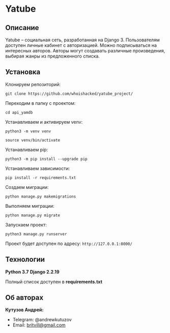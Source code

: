 # Yatube
## Описание
Yatube – cоциальная сеть, разработанная на Django 3. Пользователям доступен личные кабинет с авторизацией. Можно подписываться на интересных авторов. Авторы могут создавать различные произведения, выбирая жанры из предложенного списка.
## Установка
Клонируем репозиторий:
```
git clone https://github.com/whoishacked/yatube_project/
```

Переходим в папку с проектом:
```
cd api_yamdb
```

Устанавливаем и активируем venv:
```
python3 -m venv venv
```

```
source venv/bin/activate
```

Устанавливаем pip:
```
python3 -m pip install --upgrade pip
```

Устанавливаем зависимости:
```
pip install -r requirements.txt
```

Создаем миграции:
```
python manage.py makemigrations
```

Выполняем миграции:
```
python manage.py migrate
```

Запускаем проект:
```
python3 manage.py runserver
```

Проект будет доступен по адресу:
```http://127.0.0.1:8000/```

## Технологии
**Python 3.7**
**Django 2.2.19**

Полный список доступен в **requirements.txt**

## Об авторах
**Кутузов Андрей:**
- Telegram: @andrewkutuzov
- Email: britvill@gmail.com
